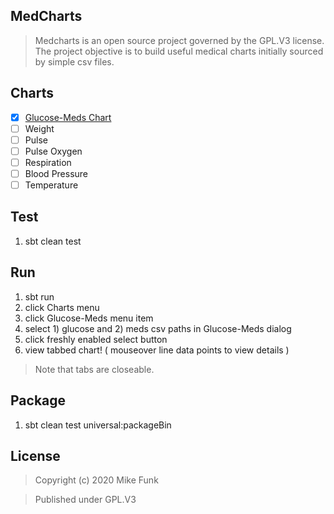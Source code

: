 MedCharts
---------
>Medcharts is an open source project governed by the GPL.V3 license. The project objective is
>to build useful medical charts initially sourced by simple csv files.

Charts
------
- [x] [Glucose-Meds Chart](glucose.meds.chart.md)
- [ ] Weight
- [ ] Pulse
- [ ] Pulse Oxygen
- [ ] Respiration
- [ ] Blood Pressure
- [ ] Temperature

Test
----
1. sbt clean test

Run
---
1. sbt run
2. click Charts menu
3. click Glucose-Meds menu item
4. select 1) glucose and 2) meds csv paths in Glucose-Meds dialog
5. click freshly enabled select button
6. view tabbed chart! ( mouseover line data points to view details )
>Note that tabs are closeable.

Package
-------
1. sbt clean test universal:packageBin

License
-------
>Copyright (c) 2020 Mike Funk

>Published under GPL.V3